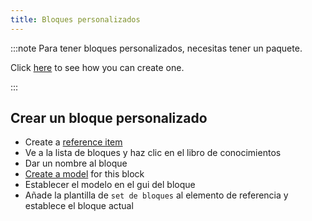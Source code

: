 ```yaml
---
title: Bloques personalizados
---
```


:::note Para tener bloques personalizados, necesitas tener un paquete.

Click [here](pack#create-a-pack) to see how you can create one.

:::

## Crear un bloque personalizado

* Create a [reference item](custom-items)
* Ve a la lista de bloques y haz clic en el libro de conocimientos
* Dar un nombre al bloque
* [Create a model](custom-models) for this block
* Establecer el modelo en el gui del bloque
* Añade la plantilla de `set de bloques` al elemento de referencia y establece el bloque actual
